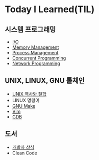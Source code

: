 # Today I Learned(TIL)
## 시스템 프로그래밍
- [I/O](https://github.com/eomhs/TIL/blob/main/system_programming/IO.md)
- [Memory Management](https://github.com/eomhs/TIL/blob/main/system_programming/MM.md)
- [Process Management](https://github.com/eomhs/TIL/blob/main/system_programming/PM.md)
- [Concurrent Programming](https://github.com/eomhs/TIL/blob/main/system_programming/CP.md)
- [Network Programming](https://github.com/eomhs/TIL/blob/main/system_programming/NP.md)
## UNIX, LINUX, GNU 툴체인
- [UNIX 역사와 철학](https://github.com/eomhs/TIL/blob/main/unix_linux_gnu/UNIX.md)
- LINUX 명령어
- [GNU Make](https://github.com/eomhs/TIL/blob/main/unix_linux_gnu/GNU%20Make.md)
- [Vim](https://github.com/eomhs/TIL/blob/main/unix_linux_gnu/Vim.md)
- [GDB](https://github.com/eomhs/TIL/blob/main/unix_linux_gnu/GDB.md)
## 도서
- [개발자 상식](https://github.com/eomhs/TIL/blob/main/%EB%8F%84%EC%84%9C/%EA%B0%9C%EB%B0%9C%EC%9E%90%20%EC%83%81%EC%8B%9D.md)
- Clean Code